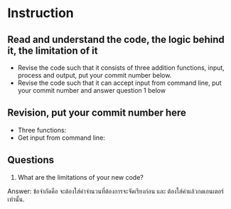﻿# Instruction

## Read and understand the code, the logic behind it, the limitation of it
* Revise the code such that it consists of three addition functions, input, process and output, put your commit number below.
* Revise the code such that it can accept input from command line, put your commit number and answer question 1 below

## Revision, put your commit number here
* Three functions:
* Get input from command line:

## Questions
1. What are the limitations of your new code?

Answer: ข้อจำกัดคือ จะต้องใส่ค่าจำนวนที่ต้องการจะจัดเรียงก่อน และ ต้องใส่ค่าแล้วกดเอนเตอร์เท่านั้น.